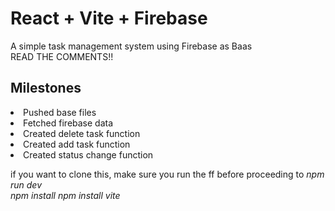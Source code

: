 # React + Vite + Firebase

A simple task management system using Firebase as Baas <br>
READ THE COMMENTS!! 

## Milestones
<li> Pushed base files </li>
<li> Fetched firebase data </li>
<li> Created delete task function </li>
<li> Created add task function </li>
<li> Created status change function </li>

if you want to clone this, make sure you run the ff before proceeding to *npm run dev* <br>
*npm install*
*npm install vite*
